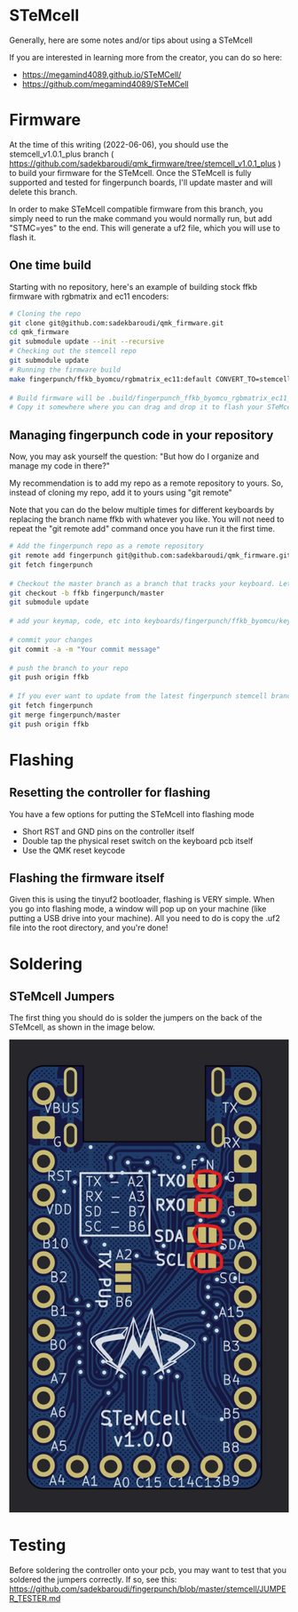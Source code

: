 # STeMcell

Generally, here are some notes and/or tips about using a STeMcell

If you are interested in learning more from the creator, you can do so here:
* https://megamind4089.github.io/STeMCell/
* https://github.com/megamind4089/STeMCell

# Firmware

At the time of this writing (2022-06-06), you should use the stemcell_v1.0.1_plus branch ( https://github.com/sadekbaroudi/qmk_firmware/tree/stemcell_v1.0.1_plus ) to build your firmware for the STeMcell. Once the STeMcell is fully supported and tested for fingerpunch boards, I'll update master and will delete this branch.

In order to make STeMcell compatible firmware from this branch, you simply need to run the make command you would normally run, but add "STMC=yes" to the end. This will generate a uf2 file, which you will use to flash it.

## One time build

Starting with no repository, here's an example of building stock ffkb firmware with rgbmatrix and ec11 encoders:
```bash
# Cloning the repo
git clone git@github.com:sadekbaroudi/qmk_firmware.git
cd qmk_firmware
git submodule update --init --recursive
# Checking out the stemcell repo
git submodule update
# Running the firmware build
make fingerpunch/ffkb_byomcu/rgbmatrix_ec11:default CONVERT_TO=stemcell

# Build firmware will be .build/fingerpunch_ffkb_byomcu_rgbmatrix_ec11_default.uf2
# Copy it somewhere where you can drag and drop it to flash your STeMcell
```

## Managing fingerpunch code in your repository

Now, you may ask yourself the question: "But how do I organize and manage my code in there?"

My recommendation is to add my repo as a remote repository to yours. So, instead of cloning my repo, add it to yours using "git remote"

Note that you can do the below multiple times for different keyboards by replacing the branch name ffkb with whatever you like. You will not need to repeat the "git remote add" command once you have run it the first time.

```bash
# Add the fingerpunch repo as a remote repository
git remote add fingerpunch git@github.com:sadekbaroudi/qmk_firmware.git
git fetch fingerpunch

# Checkout the master branch as a branch that tracks your keyboard. Let's use ffkb in this example
git checkout -b ffkb fingerpunch/master
git submodule update

# add your keymap, code, etc into keyboards/fingerpunch/ffkb_byomcu/keymaps/{your_keymap_dir}

# commit your changes
git commit -a -m "Your commit message"

# push the branch to your repo
git push origin ffkb

# If you ever want to update from the latest fingerpunch stemcell branch in the future
git fetch fingerpunch
git merge fingerpunch/master
git push origin ffkb
```

# Flashing

## Resetting the controller for flashing

You have a few options for putting the STeMcell into flashing mode
* Short RST and GND pins on the controller itself
* Double tap the physical reset switch on the keyboard pcb itself
* Use the QMK reset keycode

## Flashing the firmware itself

Given this is using the tinyuf2 bootloader, flashing is VERY simple. When you go into flashing mode, a window will pop up on your machine (like putting a USB drive into your machine). All you need to do is copy the .uf2 file into the root directory, and you're done!

# Soldering

## STeMcell Jumpers

The first thing you should do is solder the jumpers on the back of the STeMcell, as shown in the image below.

![STeMcell jumpers](images/stemcell-jumpers.jpg)

# Testing

Before soldering the controller onto your pcb, you may want to test that you soldered the jumpers correctly. If so, see this:
https://github.com/sadekbaroudi/fingerpunch/blob/master/stemcell/JUMPER_TESTER.md
